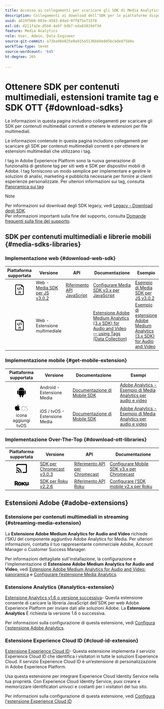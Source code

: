 ```yaml
---
title: Accesso ai collegamenti per scaricare gli SDK di Media Analytics
description: Collegamenti ai download dell’SDK per le piattaforme disponibili, inclusi Android, iOS, JavaScript, Chromecast e Roku.
uuid: a619fbb8-693e-4583-8dad-0ff875e715f8
exl-id: d211fa2e-d5b0-4e9f-bdb7-eda838194f3d
feature: Media Analytics
role: User, Admin, Data Engineer
source-git-commit: a73ba98e025e0a915a5136bb9e0d5bcbde875b0a
workflow-type: tm+mt
source-wordcount: '645'
ht-degree: 26%

---
```


# Ottenere SDK per contenuti multimediali, estensioni tramite tag e SDK OTT {#download-sdks}

Le informazioni in questa pagina includono collegamenti per scaricare gli SDK per contenuti multimediali correnti e ottenere le estensioni per file multimediali.

Le informazioni contenute in questa pagina includono collegamenti per scaricare gli SDK per contenuti multimediali correnti e per ottenere le estensioni multimediali che utilizzano i tag.

I tag in Adobe Experience Platform sono la nuova generazione di funzionalità di gestione tag per siti web e SDK per dispositivi mobili di Adobe. I tag forniscono un modo semplice per implementare e gestire le soluzioni di analisi, marketing e pubblicità necessarie per fornire ai clienti esperienze personalizzate. Per ulteriori informazioni sui tag, consulta [Panoramica sui tag](https://experienceleague.adobe.com/docs/platform-learn/data-collection/overview.html?lang=it)


>[!NOTE]
>
>Per informazioni sul download degli SDK legacy, vedi [Legacy - Download degli SDK](/help/legacy/legacy-download-sdks.md).<br>
>Per informazioni importanti sulla fine del supporto, consulta [Domande frequenti sulla fine del supporto](/help/additional-resources/end-of-support-faqs.md).

## SDK per contenuti multimediali e librerie mobili {#media-sdks-libraries}

### Implementazione web {#download-web-sdk}

| Piattaforma supportata | Versione |  API   |  Documentazione  |  Esempio  |
|:---:|---|---|---|---|
| ![Icona JavaScript](assets/javascript-icon.png) | Web - [Media SDK per JS v3.0.2](https://github.com/Adobe-Marketing-Cloud/media-sdks/releases/tag/js-v3.0.2) | [Riferimento API JavaScript](https://adobe-marketing-cloud.github.io/media-sdks/reference/javascript_3x/index.html) | [Configurare Media SDK v3.x per JavaScript](/help/implementation/media-sdk/setup/web-implementation.md) | [Esempio di Media SDK per JS v3.0.2](https://github.com/Adobe-Marketing-Cloud/media-sdks/tree/master/sdks/js/3.x) |
| ![Icona JavaScript](assets/javascript-icon.png) | Web - Estensione multimediale |  | [Estensione Adobe Medium Analytics (3.x SDK) for Audio and Video — using Tags (Data Collection)](https://experienceleague.adobe.com/docs/experience-platform/tags/extensions/adobe/media-analytics-3x/overview.html?lang=en) | [Esempio di estensione Adobe Medium Analytics (3.x SDK) for Audio and Video](https://github.com/Adobe-Marketing-Cloud/media-sdks/tree/master/samples/launch/js/3.x) |

### Implementazione mobile {#get-mobile-extension}

| Piattaforma supportata | Versione |  Documentazione   |  Esempi  |
|:---:|---|---|---|
| ![Icona Android](assets/android-icon.png) | Android - Estensione Media | [Documentazione di Mobile SDK](https://developer.adobe.com/client-sdks/documentation/) | [Adobe Analytics - Esempio di Media Analytics per audio e video](https://github.com/Adobe-Marketing-Cloud/media-sdks/tree/master/samples/launch/mobile/android) |
| ![Icona Apple iOS](assets/ios-icon.png)<br>icona aggiungi tvOS | iOS / tvOS - Estensione Media | [Documentazione di Mobile SDK](https://developer.adobe.com/client-sdks/documentation/) | [Adobe Analytics - Esempio di Media Analytics per audio e video](https://github.com/adobe/aepsdk-media-ios/tree/main/TestApp) |

### Implementazione Over-The-Top {#download-ott-libraries}

| Piattaforma supportata | Versione |  API   |  Documentazione  |
|:---:|---|---|---|
| ![Icona Chromecast](assets/chromecast-icon.png) | [SDK per Chromecast v3.0.3](https://github.com/Adobe-Marketing-Cloud/media-sdks/releases/tag/chromecast-v3.0.3) | [Riferimento API per Chromecast](https://adobe-marketing-cloud.github.io/media-sdks/reference/chromecast/) | [Configurare Mobile SDK v3.x per Chromecast](/help/implementation/media-sdk/setup/set-up-chromecast.md) |
| ![Icona Roku](assets/roku-icon.png) | [SDK per Roku v2.2.6](https://github.com/Adobe-Marketing-Cloud/media-sdks/releases/tag/roku-v2.2.6) | [Riferimento API Roku](/help/implementation/media-sdk/setup/set-up-roku.md) | [Configurare l’SDK mobile v2.x per Roku](/help/implementation/media-sdk/setup/set-up-roku.md) |

## Estensioni Adobe {#adobe-extensions}

### Estensione per contenuti multimediali in streaming {#streaming-media-extension}

La **Estensione Adobe Medium Analytics for Audio and Video** richiede l’SKU del componente aggiuntivo Adobe Analytics for Media. Per ulteriori informazioni, contatta il tuo rappresentante commerciale Adobe, Account Manager o Customer Success Manager.

Per informazioni dettagliate sull&#39;installazione, la configurazione e l&#39;implementazione di **Estensione Adobe Medium Analytics for Audio and Video**, vedi [Estensione Adobe Medium Analytics for Audio and Video: panoramica](https://experienceleague.adobe.com/docs/experience-platform/tags/extensions/adobe/media-analytics/overview.html?lang=en) e [Configurare l’estensione Media Analytics](https://aep-sdks.gitbook.io/docs/using-mobile-extensions/adobe-media-analytics#configure-the-media-analytics-extension).

### Estensione Analytics {#analytics-extension}

[Estensione Analytics v1.6 o versione successiva](https://experienceleague.adobe.com/docs/experience-platform/tags/extensions/adobe/analytics/overview.html?lang=en)- Questa estensione consente di caricare la libreria JavaScript dell&#39;SDK per web Adobe Experience Platform per inviare dati alle soluzioni Adobe. La **Estensione Analytics** È richiesta la versione 1.6 o successiva.

Per informazioni sulla configurazione di questa estensione, vedi [Configura l&#39;estensione Adobe Analytics](https://experienceleague.adobe.com/docs/experience-platform/tags/extensions/adobe/analytics/overview.html?lang=en).

### Estensione Experience Cloud ID {#cloud-id-extension}

[Estensione Experience Cloud ID](https://experienceleague.adobe.com/docs/experience-platform/tags/extensions/adobe/id-service/overview.html?lang=en)- Questa estensione implementa il servizio Experience Cloud ID che identifica i visitatori in tutte le soluzioni Experience Cloud. Il servizio Experience Cloud ID è un’estensione di personalizzazione in Adobe Experience Platform.

Usa questa estensione per integrare Experience Cloud Identity Service nella tua proprietà. Con Experience Cloud Identity Service, puoi creare e memorizzare identificatori univoci e costanti per i visitatori del tuo sito.

Per informazioni sulla configurazione di questa estensione, vedi [Configura l&#39;estensione Experience Cloud ID](https://experienceleague.adobe.com/docs/experience-platform/tags/extensions/adobe/id-service/overview.html?lang=en)
